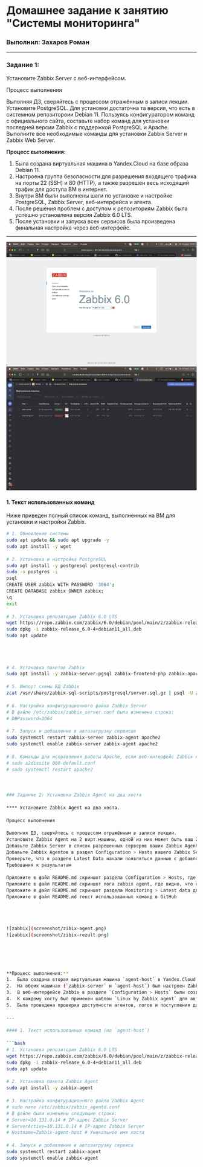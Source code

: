 # Домашнее задание к занятию "Системы мониторинга"
### Выполнил: Захаров Роман

---

### Задание 1:

Установите Zabbix Server с веб-интерфейсом.

Процесс выполнения

Выполняя ДЗ, сверяйтесь с процессом отражённым в записи лекции.
Установите PostgreSQL. Для установки достаточна та версия, что есть в системном репозитороии Debian 11.
Пользуясь конфигуратором команд с официального сайта, составьте набор команд для установки последней версии Zabbix с поддержкой PostgreSQL и Apache.
Выполните все необходимые команды для установки Zabbix Server и Zabbix Web Server.

**Процесс выполнения:**
1.  Была создана виртуальная машина в Yandex.Cloud на базе образа Debian 11.
2.  Настроена группа безопасности для разрешения входящего трафика на порты 22 (SSH) и 80 (HTTP), а также разрешен весь исходящий трафик для доступа ВМ в интернет.
3.  Внутри ВМ были выполнены шаги по установке и настройке PostgreSQL, Zabbix Server, веб-интерфейса и агента.
4.  После решения проблем с доступом к репозиториям Zabbix была успешно установлена версия Zabbix 6.0 LTS.
5.  После установки и запуска всех сервисов была произведена финальная настройка через веб-интерфейс.

---

![zabbix](screenshot/zibix.png)
![zabbix](screenshot/yandex.png)



#### 1. Текст использованных команд

Ниже приведен полный список команд, выполненных на ВМ для установки и настройки Zabbix.

```bash
# 1. Обновление системы
sudo apt update && sudo apt upgrade -y
sudo apt install -y wget

# 2. Установка и настройка PostgreSQL
sudo apt install -y postgresql postgresql-contrib
sudo -u postgres -i
psql
CREATE USER zabbix WITH PASSWORD '3064'; 
CREATE DATABASE zabbix OWNER zabbix;
\q
exit

# 3. Установка репозитория Zabbix 6.0 LTS
wget https://repo.zabbix.com/zabbix/6.0/debian/pool/main/z/zabbix-release/zabbix-release_6.0-4%2Bdebian11_all.deb
sudo dpkg -i zabbix-release_6.0-4+debian11_all.deb
sudo apt update




# 4. Установка пакетов Zabbix
sudo apt install -y zabbix-server-pgsql zabbix-frontend-php zabbix-apache-conf zabbix-sql-scripts zabbix-agent

# 5. Импорт схемы БД Zabbix
zcat /usr/share/zabbix-sql-scripts/postgresql/server.sql.gz | psql -U zabbix -d zabbix -h localhost

# 6. Настройка конфигурационного файла Zabbix Server
# В файле /etc/zabbix/zabbix_server.conf была изменена строка:
# DBPassword=3064

# 7. Запуск и добавление в автозагрузку сервисов
sudo systemctl restart zabbix-server zabbix-agent apache2
sudo systemctl enable zabbix-server zabbix-agent apache2

# 8. Команды для исправления работы Apache, если веб-интерфейс Zabbix не открывается сразу
# sudo a2dissite 000-default.conf
# sudo systemctl restart apache2



### Задание 2: Установка Zabbix Agent на два хоста

**** Установите Zabbix Agent на два хоста.

Процесс выполнения

Выполняя ДЗ, сверяйтесь с процессом отражённым в записи лекции.
Установите Zabbix Agent на 2 вирт.машины, одной из них может быть ваш Zabbix Server.
Добавьте Zabbix Server в список разрешенных серверов ваших Zabbix Agentов.
Добавьте Zabbix Agentов в раздел Configuration > Hosts вашего Zabbix Servera.
Проверьте, что в разделе Latest Data начали появляться данные с добавленных агентов.
Требования к результатам

Приложите в файл README.md скриншот раздела Configuration > Hosts, где видно, что агенты подключены к серверу
Приложите в файл README.md скриншот лога zabbix agent, где видно, что он работает с сервером
Приложите в файл README.md скриншот раздела Monitoring > Latest data для обоих хостов, где видны поступающие от агентов данные.
Приложите в файл README.md текст использованных команд в GitHub




![zabbix](screenshot/zibix-agent.png)
![zabbix](screenshot/zibix-rezult.png)





**Процесс выполнения:**
1.  Была создана вторая виртуальная машина `agent-host` в Yandex.Cloud в той же подсети, что и `zabbix-server`.
2.  На обеих машинах (`zabbix-server` и `agent-host`) был настроен Zabbix Agent. В конфигурационном файле `zabbix_agentd.conf` были указаны `Server` (IP-адрес Zabbix Server) и `Hostname`.
3.  В веб-интерфейсе Zabbix в разделе `Configuration > Hosts` были созданы/настроены оба хоста.
4.  К каждому хосту был применен шаблон `Linux by Zabbix agent` для автоматического сбора стандартных метрик.
5.  Была проведена проверка доступности агентов, логов и поступления данных.

---

#### 1. Текст использованных команд (на `agent-host`)

```bash
# 1. Установка репозитория Zabbix 6.0 LTS
wget https://repo.zabbix.com/zabbix/6.0/debian/pool/main/z/zabbix-release/zabbix-release_6.0-4%2Bdebian11_all.deb
sudo dpkg -i zabbix-release_6.0-4+debian11_all.deb
sudo apt update

# 2. Установка пакета Zabbix Agent
sudo apt install -y zabbix-agent

# 3. Настройка конфигурационного файла Zabbix Agent
# sudo nano /etc/zabbix/zabbix_agentd.conf
# В файле были изменены следующие строки:
# Server=10.131.0.14 # IP-адрес Zabbix Server
# ServerActive=10.131.0.14 # IP-адрес Zabbix Server
# Hostname=Zabbix-agent-host # Уникальное имя хоста

# 4. Запуск и добавление в автозагрузку сервиса
sudo systemctl restart zabbix-agent
sudo systemctl enable zabbix-agent